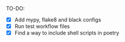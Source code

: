 TO-DO: 
- [x] Add mypy, flake8 and black configs
- [x] Run test workflow files
- [x] Find a way to include shell scripts in poetry
